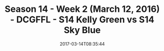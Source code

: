 ---
title: Season 14 - Week 2 (March 12, 2016) - DCGFFL - S14 Kelly Green vs S14 Sky Blue
teams-score:
- team: _teams/s14-kelly.md
  score: 31
- team: _teams/s14-sky.md
  score: 18
mvp: Mark Japinga, Derrick Johnson
game-ball: Daniel Erkenbrack, Brian Loper
season: 14
week: 2
date: '2017-03-14T08:35:44'
pageid: season-14-week-2-march-12-2016-5097-vs-5105
---